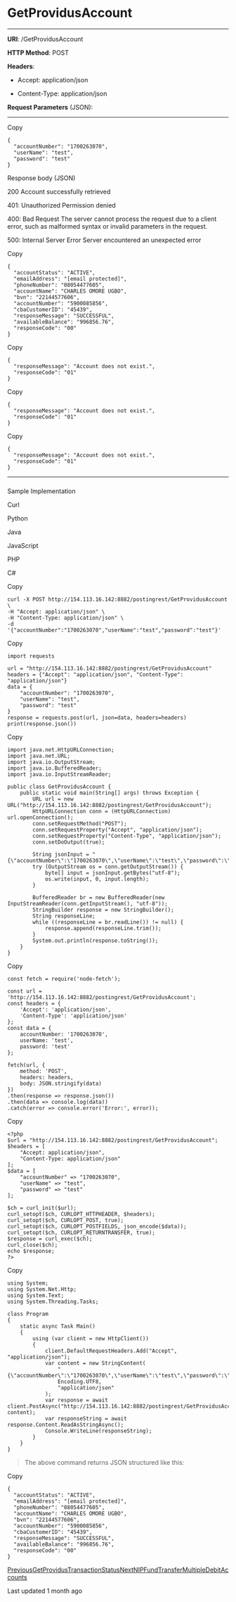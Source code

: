 # GetProvidusAccount

* * *

**URI**: /GetProvidusAccount

**HTTP Method**: POST

**Headers**:

*   Accept: application/json
    
*   Content-Type: application/json
    

**Request Parameters** (JSON):

* * *

Copy

```
{
  "accountNumber": "1700263070",
  "userName": "test",
  "password": "test"
}
```

Response body (JSON)

200 Account successfully retrieved

[](#tab-id-200-account-successfully-retrieved)

401: Unauthorized Permission denied

[](#tab-id-401-unauthorized-permission-denied)

400: Bad Request The server cannot process the request due to a client error, such as malformed syntax or invalid parameters in the request.

[](#tab-id-400-bad-request-the-server-cannot-process-the-request-due-to-a-client-error-such-as-malformed-syntax)

500: Internal Server Error Server encountered an unexpected error

[](#tab-id-500-internal-server-error-server-encountered-an-unexpected-error)

Copy

```
{
  "accountStatus": "ACTIVE",
  "emailAddress": "[email protected]",
  "phoneNumber": "08054477605",
  "accountName": "CHARLES OMORE UGBO",
  "bvn": "22144577606",
  "accountNumber": "5900085856",
  "cbaCustomerID": "45439",
  "responseMessage": "SUCCESSFUL",
  "availableBalance": "996856.76",
  "responseCode": "00"
}
```

Copy

```
{
  "responseMessage": "Account does not exist.",
  "responseCode": "01"
}
```

Copy

```
{
  "responseMessage": "Account does not exist.",
  "responseCode": "01"
}
```

Copy

```
{
  "responseMessage": "Account does not exist.",
  "responseCode": "01"
}
```

* * *

### 

[](#sample-implementation)

Sample Implementation

Curl

[](#tab-curl)

Python

[](#tab-python)

Java

[](#tab-java)

JavaScript

[](#tab-javascript)

PHP

[](#tab-php)

C#

[](#tab-c)

Copy

```
curl -X POST http://154.113.16.142:8882/postingrest/GetProvidusAccount \
-H "Accept: application/json" \
-H "Content-Type: application/json" \
-d '{"accountNumber":"1700263070","userName":"test","password":"test"}'
```

Copy

```
import requests

url = "http://154.113.16.142:8882/postingrest/GetProvidusAccount"
headers = {"Accept": "application/json", "Content-Type": "application/json"}
data = {
    "accountNumber": "1700263070",
    "userName": "test",
    "password": "test"
}
response = requests.post(url, json=data, headers=headers)
print(response.json())
```

Copy

```
import java.net.HttpURLConnection;
import java.net.URL;
import java.io.OutputStream;
import java.io.BufferedReader;
import java.io.InputStreamReader;

public class GetProvidusAccount {
    public static void main(String[] args) throws Exception {
        URL url = new URL("http://154.113.16.142:8882/postingrest/GetProvidusAccount");
        HttpURLConnection conn = (HttpURLConnection) url.openConnection();
        conn.setRequestMethod("POST");
        conn.setRequestProperty("Accept", "application/json");
        conn.setRequestProperty("Content-Type", "application/json");
        conn.setDoOutput(true);

        String jsonInput = "{\"accountNumber\":\"1700263070\",\"userName\":\"test\",\"password\":\"test\"}";
        try (OutputStream os = conn.getOutputStream()) {
            byte[] input = jsonInput.getBytes("utf-8");
            os.write(input, 0, input.length);
        }

        BufferedReader br = new BufferedReader(new InputStreamReader(conn.getInputStream(), "utf-8"));
        StringBuilder response = new StringBuilder();
        String responseLine;
        while ((responseLine = br.readLine()) != null) {
            response.append(responseLine.trim());
        }
        System.out.println(response.toString());
    }
}
```

Copy

```
const fetch = require('node-fetch');

const url = 'http://154.113.16.142:8882/postingrest/GetProvidusAccount';
const headers = {
    'Accept': 'application/json',
    'Content-Type': 'application/json'
};
const data = {
    accountNumber: '1700263070',
    userName: 'test',
    password: 'test'
};

fetch(url, {
    method: 'POST',
    headers: headers,
    body: JSON.stringify(data)
})
.then(response => response.json())
.then(data => console.log(data))
.catch(error => console.error('Error:', error));
```

Copy

```
<?php
$url = "http://154.113.16.142:8882/postingrest/GetProvidusAccount";
$headers = [
    "Accept: application/json",
    "Content-Type: application/json"
];
$data = [
    "accountNumber" => "1700263070",
    "userName" => "test",
    "password" => "test"
];

$ch = curl_init($url);
curl_setopt($ch, CURLOPT_HTTPHEADER, $headers);
curl_setopt($ch, CURLOPT_POST, true);
curl_setopt($ch, CURLOPT_POSTFIELDS, json_encode($data));
curl_setopt($ch, CURLOPT_RETURNTRANSFER, true);
$response = curl_exec($ch);
curl_close($ch);
echo $response;
?>
```

Copy

```
using System;
using System.Net.Http;
using System.Text;
using System.Threading.Tasks;

class Program
{
    static async Task Main()
    {
        using (var client = new HttpClient())
        {
            client.DefaultRequestHeaders.Add("Accept", "application/json");
            var content = new StringContent(
                "{\"accountNumber\":\"1700263070\",\"userName\":\"test\",\"password\":\"test\"}",
                Encoding.UTF8,
                "application/json"
            );
            var response = await client.PostAsync("http://154.113.16.142:8882/postingrest/GetProvidusAccount", content);
            var responseString = await response.Content.ReadAsStringAsync();
            Console.WriteLine(responseString);
        }
    }
}
```

> The above command returns JSON structured like this:

Copy

```
{
  "accountStatus": "ACTIVE",
  "emailAddress": "[email protected]",
  "phoneNumber": "08054477605",
  "accountName": "CHARLES OMORE UGBO",
  "bvn": "22144577606",
  "accountNumber": "5900085856",
  "cbaCustomerID": "45439",
  "responseMessage": "SUCCESSFUL",
  "availableBalance": "996856.76",
  "responseCode": "00"
}
```

[PreviousGetProvidusTransactionStatus](/third-party-generic-api/getprovidustransactionstatus)[NextNIPFundTransferMultipleDebitAccounts](/third-party-generic-api/nipfundtransfermultipledebitaccounts)

Last updated 1 month ago